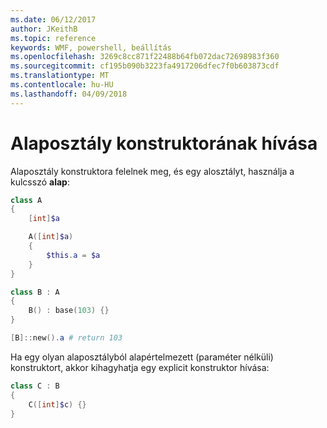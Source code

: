 ```yaml
---
ms.date: 06/12/2017
author: JKeithB
ms.topic: reference
keywords: WMF, powershell, beállítás
ms.openlocfilehash: 3269c8cc871f22488b64fb072dac72698983f360
ms.sourcegitcommit: cf195b090b3223fa4917206dfec7f0b603873cdf
ms.translationtype: MT
ms.contentlocale: hu-HU
ms.lasthandoff: 04/09/2018
---
```

# <a name="call-base-class-constructor"></a>Alaposztály konstruktorának hívása

Alaposztály konstruktora felelnek meg, és egy alosztályt, használja a kulcsszó **alap**:

```powershell
class A
{
    [int]$a

    A([int]$a)
    {
        $this.a = $a
    }
}

class B : A
{
    B() : base(103) {}
}

[B]::new().a # return 103
```

Ha egy olyan alaposztályból alapértelmezett (paraméter nélküli) konstruktort, akkor kihagyhatja egy explicit konstruktor hívása:

```powershell
class C : B
{
    C([int]$c) {}
}
```